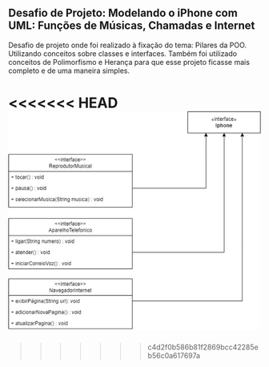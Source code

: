 ## Desafio de Projeto: Modelando o iPhone com UML: Funções de Músicas, Chamadas e Internet

Desafio de projeto onde foi realizado à fixação do tema: Pilares da POO. Utilizando conceitos sobre classes e interfaces. Também foi utilizado conceitos de Polimorfismo e Herança para que esse projeto ficasse mais completo e de uma maneira simples.

<<<<<<< HEAD
![Imagem](Iphone\assets\Iphone.jpg)
=======
>>>>>>> c4d2f0b586b81f2869bcc42285eb56c0a617697a

